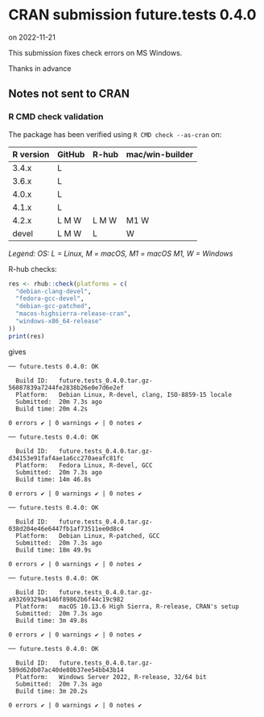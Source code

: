 # CRAN submission future.tests 0.4.0

on 2022-11-21

This submission fixes check errors on MS Windows.

Thanks in advance


## Notes not sent to CRAN

### R CMD check validation

The package has been verified using `R CMD check --as-cran` on:

| R version     | GitHub | R-hub  | mac/win-builder |
| ------------- | ------ | ------ | --------------- |
| 3.4.x         | L      |        |                 |
| 3.6.x         | L      |        |                 |
| 4.0.x         | L      |        |                 |
| 4.1.x         | L      |        |                 |
| 4.2.x         | L M W  | L M W  | M1 W            |
| devel         | L M W  | L      |    W            |

*Legend: OS: L = Linux, M = macOS, M1 = macOS M1, W = Windows*


R-hub checks:

```r
res <- rhub::check(platforms = c(
  "debian-clang-devel", 
  "fedora-gcc-devel",
  "debian-gcc-patched", 
  "macos-highsierra-release-cran",
  "windows-x86_64-release"
))
print(res)
```

gives

```
── future.tests 0.4.0: OK

  Build ID:   future.tests_0.4.0.tar.gz-56087839a7244fe2838b26e0e7d6e2ef
  Platform:   Debian Linux, R-devel, clang, ISO-8859-15 locale
  Submitted:  20m 7.3s ago
  Build time: 20m 4.2s

0 errors ✔ | 0 warnings ✔ | 0 notes ✔

── future.tests 0.4.0: OK

  Build ID:   future.tests_0.4.0.tar.gz-d34153e91faf4ae1a6cc270aeafc81fc
  Platform:   Fedora Linux, R-devel, GCC
  Submitted:  20m 7.3s ago
  Build time: 14m 46.8s

0 errors ✔ | 0 warnings ✔ | 0 notes ✔

── future.tests 0.4.0: OK

  Build ID:   future.tests_0.4.0.tar.gz-038d204e46e6447fb1af73511ee0d8c4
  Platform:   Debian Linux, R-patched, GCC
  Submitted:  20m 7.3s ago
  Build time: 18m 49.9s

0 errors ✔ | 0 warnings ✔ | 0 notes ✔

── future.tests 0.4.0: OK

  Build ID:   future.tests_0.4.0.tar.gz-a93269329a4146f89862b6f44c19c982
  Platform:   macOS 10.13.6 High Sierra, R-release, CRAN's setup
  Submitted:  20m 7.3s ago
  Build time: 3m 49.8s

0 errors ✔ | 0 warnings ✔ | 0 notes ✔

── future.tests 0.4.0: OK

  Build ID:   future.tests_0.4.0.tar.gz-589d62db07ac40de80b37ee54bb43b14
  Platform:   Windows Server 2022, R-release, 32/64 bit
  Submitted:  20m 7.3s ago
  Build time: 3m 20.2s

0 errors ✔ | 0 warnings ✔ | 0 notes ✔
```
